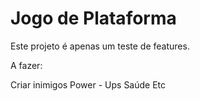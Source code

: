 # Jogo de Plataforma
Este projeto é apenas um teste de features.


A fazer:

Criar inimigos
Power - Ups
Saúde
Etc